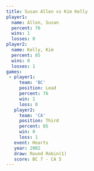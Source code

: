 ```yaml
---
title: Susan Allen vs Kim Kelly
player1:            
  name: Allen, Susan
  percent: 76       
  wins: 1           
  losses: 0         
player2:            
  name: Kelly, Kim  
  percent: 85       
  wins: 0           
  losses: 1         
games:
 - player1:        
     team: 'BC'    
     position: Lead
     percent: 76   
     win: 1        
     loss: 0       
   player2:         
     team: 'CA'     
     position: Third
     percent: 85    
     win: 0         
     loss: 1        
   event: Hearts       
   year: 2002          
   draw: Round Robin(1)
   score: BC 7 - CA 5  
---
```

